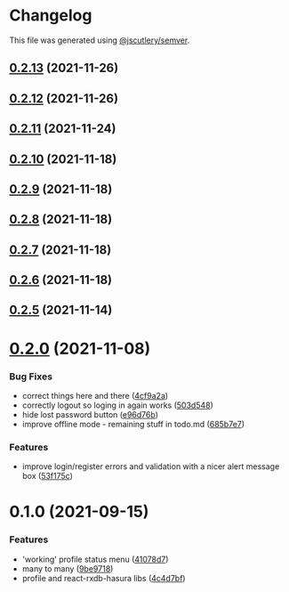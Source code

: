 # Changelog

This file was generated using [@jscutlery/semver](https://github.com/jscutlery/semver).

## [0.2.13](https://github.com/platyplus/platydev/compare/ui-auth@0.2.12...ui-auth@0.2.13) (2021-11-26)



## [0.2.12](https://github.com/platyplus/platydev/compare/ui-auth@0.2.11...ui-auth@0.2.12) (2021-11-26)



## [0.2.11](https://github.com/platyplus/platydev/compare/ui-auth@0.2.10...ui-auth@0.2.11) (2021-11-24)



## [0.2.10](https://github.com/platyplus/platydev/compare/ui-auth@0.2.9...ui-auth@0.2.10) (2021-11-18)



## [0.2.9](https://github.com/platyplus/platydev/compare/ui-auth@0.2.8...ui-auth@0.2.9) (2021-11-18)



## [0.2.8](https://github.com/platyplus/platydev/compare/ui-auth@0.2.7...ui-auth@0.2.8) (2021-11-18)



## [0.2.7](https://github.com/platyplus/platydev/compare/ui-auth@0.2.6...ui-auth@0.2.7) (2021-11-18)



## [0.2.6](https://github.com/platyplus/platydev/compare/ui-auth@0.2.5...ui-auth@0.2.6) (2021-11-18)



## [0.2.5](https://github.com/platyplus/platydev/compare/ui-auth@0.2.4...ui-auth@0.2.5) (2021-11-14)

# [0.2.0](https://github.com/platyplus/platydev/compare/ui-auth@0.1.0...ui-auth@0.2.0) (2021-11-08)

### Bug Fixes

- correct things here and there ([4cf9a2a](https://github.com/platyplus/platydev/commit/4cf9a2a6c9f67e4c52b98d81ed94e0705314388c))
- correctly logout so loging in again works ([503d548](https://github.com/platyplus/platydev/commit/503d548f34821beaaa0c7dbe882368d346c82861))
- hide lost password button ([e96d76b](https://github.com/platyplus/platydev/commit/e96d76b5d3eb70f37c5d6032efd5e02804d67186))
- improve offline mode - remaining stuff in todo.md ([685b7e7](https://github.com/platyplus/platydev/commit/685b7e7fd7ecb5b0f1353211ab2186bd2ec0129e))

### Features

- improve login/register errors and validation with a nicer alert message box ([53f175c](https://github.com/platyplus/platydev/commit/53f175ca3fd64e7ded9d5f7105f8b1843982e9f5))

# 0.1.0 (2021-09-15)

### Features

- 'working' profile status menu ([41078d7](https://github.com/platyplus/platyplus/commit/41078d79e6d770a814d61b688ef236c75dcf0782))
- many to many ([9be9718](https://github.com/platyplus/platyplus/commit/9be971873f36d4e142a6f19eed8a889391dc68ae))
- profile and react-rxdb-hasura libs ([4c4d7bf](https://github.com/platyplus/platyplus/commit/4c4d7bf9656b6d8ed2ef7a1ca4817127365d7caf))
